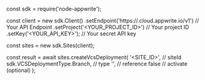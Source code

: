 const sdk = require('node-appwrite');

const client = new sdk.Client()
    .setEndpoint('https://<REGION>.cloud.appwrite.io/v1') // Your API Endpoint
    .setProject('<YOUR_PROJECT_ID>') // Your project ID
    .setKey('<YOUR_API_KEY>'); // Your secret API key

const sites = new sdk.Sites(client);

const result = await sites.createVcsDeployment(
    '<SITE_ID>', // siteId
    sdk.VCSDeploymentType.Branch, // type
    '<REFERENCE>', // reference
    false // activate (optional)
);
